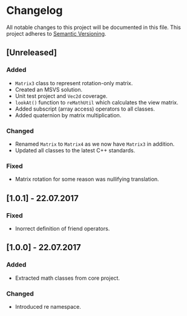 ﻿Changelog
=========
All notable changes to this project will be documented in this file.
This project adheres to [Semantic Versioning](http://semver.org/).

## [Unreleased]
### Added
* `Matrix3` class to represent rotation-only matrix.
* Created an MSVS solution.
* Unit test project and `Vec2d` coverage.
* `lookAt()` function to `reMathUtil` which calculates the view matrix.
* Added subscript (array access) operators to all classes.
* Added quaternion by matrix multiplication.

### Changed
* Renamed `Matrix` to `Matrix4` as we now have `Matrix3` in addition.
* Updated all classes to the latest C++ standards.

### Fixed
* Matrix rotation for some reason was nullifying translation.

## [1.0.1] - 22.07.2017
### Fixed
* Inorrect definition of friend operators.

## [1.0.0] - 22.07.2017
### Added
* Extracted math classes from core project.

### Changed
* Introduced re namespace.
